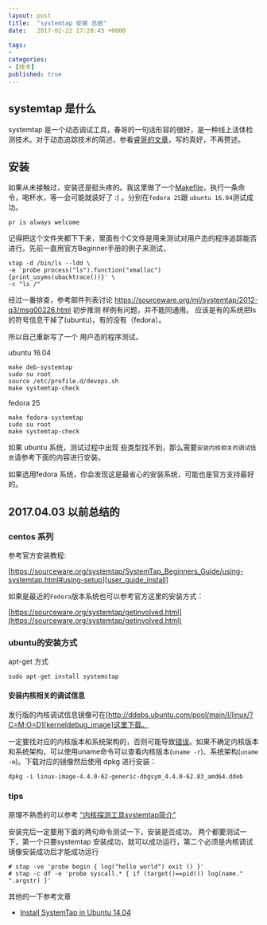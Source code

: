 ```yaml
---
layout: post
title:  "systemtap 安装 总结"
date:   2017-02-22 17:28:45 +0800

tags:
- 
categories:
- [技术]
published: true
---
```


## systemtap 是什么

systemtap 是一个动态调试工具，春哥的一句话形容的很好，是一种线上活体检测技术。对于动态追踪技术的简述，参看[睿哥的文章][DTrace]，写的真好，不再赘述。

## 安装

如果从未接触过，安装还是挺头疼的。我这里做了一个[Makefile](https://github.com/noname007/script/blob/master/systemtap/Makefile)，执行一条命令，喝杯水，等一会可能就装好了 :) 。分别在`fedora 25`跟 `ubuntu 16.04`测试成功。

    pr is always welcome

记得把这个文件夹都下下来，里面有个C文件是用来测试对用户态的程序追踪能否进行。先前一直用官方Beginner手册的例子来测试，

```shell
stap -d /bin/ls --ldd \
-e 'probe process("ls").function("xmalloc") {print_usyms(ubacktrace())}' \
-c "ls /"
```

经过一番排查，参考邮件列表讨论  https://sourceware.org/ml/systemtap/2012-q3/msg00226.html 初步推测 样例有问题，并不能同通用。 应该是有的系统把ls的符号信息干掉了(ubuntu)，有的没有（fedora）。 

所以自己重新写了一个 用户态的程序测试。


ubuntu 16.04
```shell
make deb-systemtap
sudo su root
source /etc/profile.d/devops.sh 
make systemtap-check
```

fedora 25

```shell
make fedora-systemtap
sudo su root
make systemtap-check
```


如果 ubuntu 系统，测试过程中出现 些类型找不到，那么需要`安装内核相关的调试信息`请参考下面的内容进行安装。

如果选用fedora 系统，你会发现这是最省心的安装系统，可能也是官方支持最好的。

## 2017.04.03 以前总结的

### centos 系列


参考官方安装教程: 

[https://sourceware.org/systemtap/SystemTap_Beginners_Guide/using-systemtap.html#using-setup][user_guide_install]

如果是最近的`Fedora`版本系统也可以参考官方这里的安装方式：

[https://sourceware.org/systemtap/getinvolved.html](https://sourceware.org/systemtap/getinvolved.html)

### ubuntu的安装方式

apt-get 方式

	sudo apt-get install systemstap

####  安装内核相关的调试信息

发行版的内核调试信息镜像可在[http://ddebs.ubuntu.com/pool/main/l/linux/?C=M;O=D][kerneldebug_image]这里下载。

一定要找对应的内核版本和系统架构的，否则可能导致[错误][install_in_centos]。如果不确定内核版本和系统架构，可以使用uname命令可以查看内核版本(`uname -r`)、系统架构(`uname -m`)。下载对应的镜像然后使用 dpkg 进行安装：

	dpkg -i linux-image-4.4.0-62-generic-dbgsym_4.4.0-62.83_amd64.ddeb

### tips

原理不熟悉的可以参考 [ "内核探测工具systemtap简介"][systemtap_introduction]

安装完后一定要用下面的两句命令测试一下，安装是否成功。 两个都要测试一下，第一个只要systemtap 安装成功，就可以成功运行，第二个必须是内核调试镜像安装成功后才能成功运行

```
# stap -ve 'probe begin { log("hello world") exit () }'
# stap -c df -e 'probe syscall.* { if (target()==pid()) log(name." ".argstr) }'
```

其他的一下参考文章

- [Install SystemTap in Ubuntu 14.04](http://blog.jeffli.me/blog/2014/10/10/install-systemtap-in-ubuntu-14-dot-04/)

[user_guide_install]: https://sourceware.org/systemtap/SystemTap_Beginners_Guide/using-systemtap.html#using-setup "using-systemtap"
[install_in_centos]: http://www.hi-roy.com/2016/07/27/CentOS7%E5%AE%89%E8%A3%85systemtap/ "CentOS7安装systemtap"
[systemtap_introduction]: http://www.cnblogs.com/hazir/p/systemtap_introduction.html "内核探测工具systemtap简介"
[kerneldebug_image]: http://ddebs.ubuntu.com/pool/main/l/linux/?C=M;O=D "kerneldebug_image"

[DTrace]: https://riboseyim.github.io/2016/11/26/DTrace/ "动态追踪技术：Linux喜迎DTrace"
